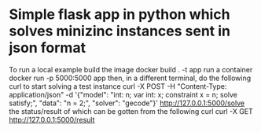 # Simple flask app in python which solves minizinc instances sent in json format

To run a local example build the image
docker build . -t app
run a container
docker run -p 5000:5000 app
then, in a different terminal, do the following curl to start solving a test instance
curl -X POST -H "Content-Type: application/json" -d '{"model": "int: n; var int: x; constraint x = n; solve satisfy;", "data": "n = 2;", "solver": "gecode"}' http://127.0.0.1:5000/solve
the status/result of which can be gotten from the following curl
curl -X GET http://127.0.0.1:5000/result
